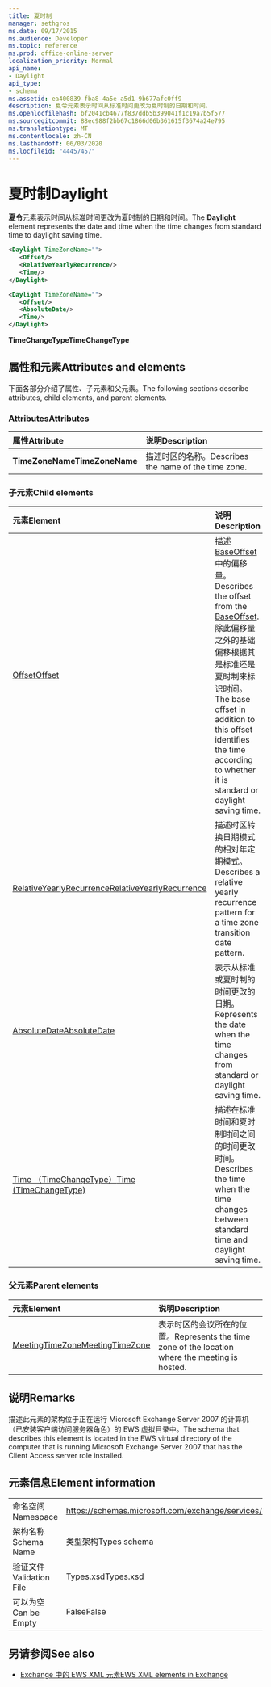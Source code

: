 ```yaml
---
title: 夏时制
manager: sethgros
ms.date: 09/17/2015
ms.audience: Developer
ms.topic: reference
ms.prod: office-online-server
localization_priority: Normal
api_name:
- Daylight
api_type:
- schema
ms.assetid: ea400839-fba8-4a5e-a5d1-9b677afc0ff9
description: 夏令元素表示时间从标准时间更改为夏时制的日期和时间。
ms.openlocfilehash: bf2041cb4677f837ddb5b399041f1c19a7b5f577
ms.sourcegitcommit: 88ec988f2bb67c1866d06b361615f3674a24e795
ms.translationtype: MT
ms.contentlocale: zh-CN
ms.lasthandoff: 06/03/2020
ms.locfileid: "44457457"
---
```

# <a name="daylight"></a><span data-ttu-id="22cc8-103">夏时制</span><span class="sxs-lookup"><span data-stu-id="22cc8-103">Daylight</span></span>

<span data-ttu-id="22cc8-104">**夏令**元素表示时间从标准时间更改为夏时制的日期和时间。</span><span class="sxs-lookup"><span data-stu-id="22cc8-104">The **Daylight** element represents the date and time when the time changes from standard time to daylight saving time.</span></span> 
  
```xml
<Daylight TimeZoneName="">
   <Offset/>
   <RelativeYearlyRecurrence/>
   <Time/>
</Daylight>
```

```xml
<Daylight TimeZoneName="">
   <Offset/>
   <AbsoluteDate/>
   <Time/>
</Daylight>
```

<span data-ttu-id="22cc8-105">**TimeChangeType**</span><span class="sxs-lookup"><span data-stu-id="22cc8-105">**TimeChangeType**</span></span>

## <a name="attributes-and-elements"></a><span data-ttu-id="22cc8-106">属性和元素</span><span class="sxs-lookup"><span data-stu-id="22cc8-106">Attributes and elements</span></span>

<span data-ttu-id="22cc8-107">下面各部分介绍了属性、子元素和父元素。</span><span class="sxs-lookup"><span data-stu-id="22cc8-107">The following sections describe attributes, child elements, and parent elements.</span></span>
  
### <a name="attributes"></a><span data-ttu-id="22cc8-108">Attributes</span><span class="sxs-lookup"><span data-stu-id="22cc8-108">Attributes</span></span>

|<span data-ttu-id="22cc8-109">**属性**</span><span class="sxs-lookup"><span data-stu-id="22cc8-109">**Attribute**</span></span>|<span data-ttu-id="22cc8-110">**说明**</span><span class="sxs-lookup"><span data-stu-id="22cc8-110">**Description**</span></span>|
|:-----|:-----|
|<span data-ttu-id="22cc8-111">**TimeZoneName**</span><span class="sxs-lookup"><span data-stu-id="22cc8-111">**TimeZoneName**</span></span> <br/> |<span data-ttu-id="22cc8-112">描述时区的名称。</span><span class="sxs-lookup"><span data-stu-id="22cc8-112">Describes the name of the time zone.</span></span>  <br/> |
   
### <a name="child-elements"></a><span data-ttu-id="22cc8-113">子元素</span><span class="sxs-lookup"><span data-stu-id="22cc8-113">Child elements</span></span>

|<span data-ttu-id="22cc8-114">**元素**</span><span class="sxs-lookup"><span data-stu-id="22cc8-114">**Element**</span></span>|<span data-ttu-id="22cc8-115">**说明**</span><span class="sxs-lookup"><span data-stu-id="22cc8-115">**Description**</span></span>|
|:-----|:-----|
|[<span data-ttu-id="22cc8-116">Offset</span><span class="sxs-lookup"><span data-stu-id="22cc8-116">Offset</span></span>](offset.md) <br/> |<span data-ttu-id="22cc8-117">描述[BaseOffset](baseoffset.md)中的偏移量。</span><span class="sxs-lookup"><span data-stu-id="22cc8-117">Describes the offset from the [BaseOffset](baseoffset.md).</span></span> <span data-ttu-id="22cc8-118">除此偏移量之外的基础偏移根据其是标准还是夏时制来标识时间。</span><span class="sxs-lookup"><span data-stu-id="22cc8-118">The base offset in addition to this offset identifies the time according to whether it is standard or daylight saving time.</span></span>  <br/> |
|[<span data-ttu-id="22cc8-119">RelativeYearlyRecurrence</span><span class="sxs-lookup"><span data-stu-id="22cc8-119">RelativeYearlyRecurrence</span></span>](relativeyearlyrecurrence.md) <br/> |<span data-ttu-id="22cc8-120">描述时区转换日期模式的相对年定期模式。</span><span class="sxs-lookup"><span data-stu-id="22cc8-120">Describes a relative yearly recurrence pattern for a time zone transition date pattern.</span></span>  <br/> |
|[<span data-ttu-id="22cc8-121">AbsoluteDate</span><span class="sxs-lookup"><span data-stu-id="22cc8-121">AbsoluteDate</span></span>](absolutedate.md) <br/> |<span data-ttu-id="22cc8-122">表示从标准或夏时制的时间更改的日期。</span><span class="sxs-lookup"><span data-stu-id="22cc8-122">Represents the date when the time changes from standard or daylight saving time.</span></span>  <br/> |
|[<span data-ttu-id="22cc8-123">Time （TimeChangeType）</span><span class="sxs-lookup"><span data-stu-id="22cc8-123">Time (TimeChangeType)</span></span>](time-timechangetype.md) <br/> |<span data-ttu-id="22cc8-124">描述在标准时间和夏时制时间之间的时间更改时间。</span><span class="sxs-lookup"><span data-stu-id="22cc8-124">Describes the time when the time changes between standard time and daylight saving time.</span></span>  <br/> |
   
### <a name="parent-elements"></a><span data-ttu-id="22cc8-125">父元素</span><span class="sxs-lookup"><span data-stu-id="22cc8-125">Parent elements</span></span>

|<span data-ttu-id="22cc8-126">**元素**</span><span class="sxs-lookup"><span data-stu-id="22cc8-126">**Element**</span></span>|<span data-ttu-id="22cc8-127">**说明**</span><span class="sxs-lookup"><span data-stu-id="22cc8-127">**Description**</span></span>|
|:-----|:-----|
|[<span data-ttu-id="22cc8-128">MeetingTimeZone</span><span class="sxs-lookup"><span data-stu-id="22cc8-128">MeetingTimeZone</span></span>](meetingtimezone.md) <br/> |<span data-ttu-id="22cc8-129">表示时区的会议所在的位置。</span><span class="sxs-lookup"><span data-stu-id="22cc8-129">Represents the time zone of the location where the meeting is hosted.</span></span>  <br/> |
   
## <a name="remarks"></a><span data-ttu-id="22cc8-130">说明</span><span class="sxs-lookup"><span data-stu-id="22cc8-130">Remarks</span></span>

<span data-ttu-id="22cc8-131">描述此元素的架构位于正在运行 Microsoft Exchange Server 2007 的计算机（已安装客户端访问服务器角色）的 EWS 虚拟目录中。</span><span class="sxs-lookup"><span data-stu-id="22cc8-131">The schema that describes this element is located in the EWS virtual directory of the computer that is running Microsoft Exchange Server 2007 that has the Client Access server role installed.</span></span>
  
## <a name="element-information"></a><span data-ttu-id="22cc8-132">元素信息</span><span class="sxs-lookup"><span data-stu-id="22cc8-132">Element information</span></span>

|||
|:-----|:-----|
|<span data-ttu-id="22cc8-133">命名空间</span><span class="sxs-lookup"><span data-stu-id="22cc8-133">Namespace</span></span>  <br/> |https://schemas.microsoft.com/exchange/services/2006/types  <br/> |
|<span data-ttu-id="22cc8-134">架构名称</span><span class="sxs-lookup"><span data-stu-id="22cc8-134">Schema Name</span></span>  <br/> |<span data-ttu-id="22cc8-135">类型架构</span><span class="sxs-lookup"><span data-stu-id="22cc8-135">Types schema</span></span>  <br/> |
|<span data-ttu-id="22cc8-136">验证文件</span><span class="sxs-lookup"><span data-stu-id="22cc8-136">Validation File</span></span>  <br/> |<span data-ttu-id="22cc8-137">Types.xsd</span><span class="sxs-lookup"><span data-stu-id="22cc8-137">Types.xsd</span></span>  <br/> |
|<span data-ttu-id="22cc8-138">可以为空</span><span class="sxs-lookup"><span data-stu-id="22cc8-138">Can be Empty</span></span>  <br/> |<span data-ttu-id="22cc8-139">False</span><span class="sxs-lookup"><span data-stu-id="22cc8-139">False</span></span>  <br/> |
   
## <a name="see-also"></a><span data-ttu-id="22cc8-140">另请参阅</span><span class="sxs-lookup"><span data-stu-id="22cc8-140">See also</span></span>

- [<span data-ttu-id="22cc8-141">Exchange 中的 EWS XML 元素</span><span class="sxs-lookup"><span data-stu-id="22cc8-141">EWS XML elements in Exchange</span></span>](ews-xml-elements-in-exchange.md)

